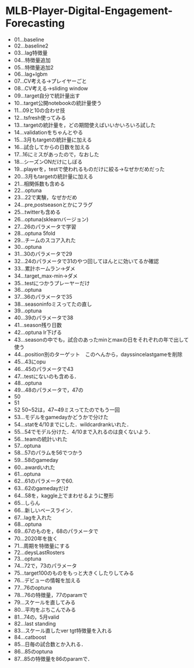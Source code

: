 # MLB-Player-Digital-Engagement-Forecasting

- 01…baseline
- 02…baseline2
- 03…lag特徴量
- 04…特徴量追加
- 05…特徴量追加2
- 06…lag+lgbm
- 07…CV考える→プレイヤーごと
- 08…CV考える→sliding window
- 09…target自分で統計量出す
- 10…target公開notebookの統計量使う
- 11…09と10の合わせ技
- 12…tsfresh使ってみる
- 13…targetの統計量を，どの期間使えばいいかいろいろ試した
- 14…validationをちゃんとやる
- 15…3月もtargetの統計量に加える
- 16…試合してからの日数を加える
- 17…16にミスがあったので，なおした
- 18…シーズンONだけにしぼる
- 19…playerを，testで使われるものだけに絞る→なぜかだめだった
- 20…3月もtargetの統計量に加える
- 21…相関係数も含める
- 22…optuna
- 23…22で実験，なぜかだめ
- 24…pre,postseasonとかにフラグ
- 25…twitterも含める
- 26…optuna(sklearnバージョン)
- 27…26のパラメータで学習
- 28…optuna 5fold
- 29…チームのスコア入れた
- 30…optuna
- 31…30のパラメータで29
- 32…24のパラメータで31のやつ回してほんとに効いてるか確認
- 33…累計ホームラン→ダメ
- 34…target_max-min→ダメ
- 35…testにつかうプレーヤーだけ
- 36…optuna
- 37…36のパラメータで35
- 38…seasoninfoミスってたの直し
- 39…optuna
- 40…39のパラメータで38
- 41…season残り日数
- 42…optuna lr下げる
- 43…seasonの中でも，試合のあったminとmaxの日をそれぞれの年で出して使う
- 44…position別のターゲット　このへんから，dayssincelastgameを削除
- 45…43にopu
- 46…45のパラメータで43
- 47…testにないのも含める．
- 48…optuna
- 49…48のパラメータで，47の
- 50
- 51
- 52 50~52は，47~49ミスってたのでもう一回
- 53…モデルをgamedayかどうかで分けた
- 54…statを4/10までにした．wildcardrankいれた．
- 55…54でモデル分けた．4/10まで入れるのは良くないよう．
- 56…teamの統計いれた
- 57…optuna
- 58…57のパラムを56でつかう
- 59…58のgameday
- 60…awardいれた
- 61…optuna
- 62…61のパラメータで60.
- 63…62のgamedayだけ
- 64…58を，kaggle上でまわせるように整形
- 65…しらん
- 66…新しいベースライン．
- 67…lagを入れた
- 68…optuna
- 69…67のものを，68のパラメータで
- 70…2020年を抜く
- 71…周期を特徴量にする
- 72…deysLastRosters
- 73…optuna
- 74…72で，73のパラメータ
- 75…target100のものをもっと大きくしたりしてみる
- 76…デビューの情報を加える
- 77…76のoptuna
- 78…76の特徴量，77のparamで
- 79…スケールを直してみる
- 80…平均をぶちこんでみる
- 81…74の，5月valid
- 82…last standing
- 83…スケール直したver tgt特徴量を入れる
- 84…catboost
- 85…日毎の試合数とか入れる．
- 86…85のoptuna
- 87…85の特徴量を86のparamで．

